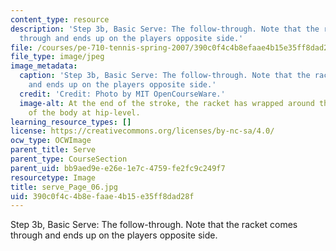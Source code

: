 ```yaml
---
content_type: resource
description: 'Step 3b, Basic Serve: The follow-through. Note that the racket comes
  through and ends up on the players opposite side.'
file: /courses/pe-710-tennis-spring-2007/390c0f4c4b8efaae4b15e35ff8dad28f_serve_Page_06.jpg
file_type: image/jpeg
image_metadata:
  caption: 'Step 3b, Basic Serve: The follow-through. Note that the racket comes through
    and ends up on the players opposite side.'
  credit: 'Credit: Photo by MIT OpenCourseWare.'
  image-alt: At the end of the stroke, the racket has wrapped around the left side
    of the body at hip-level.
learning_resource_types: []
license: https://creativecommons.org/licenses/by-nc-sa/4.0/
ocw_type: OCWImage
parent_title: Serve
parent_type: CourseSection
parent_uid: bb9aed9e-e26e-1e7c-4759-fe2fc9c249f7
resourcetype: Image
title: serve_Page_06.jpg
uid: 390c0f4c-4b8e-faae-4b15-e35ff8dad28f
---
```

Step 3b, Basic Serve: The follow-through. Note that the racket comes through and ends up on the players opposite side.